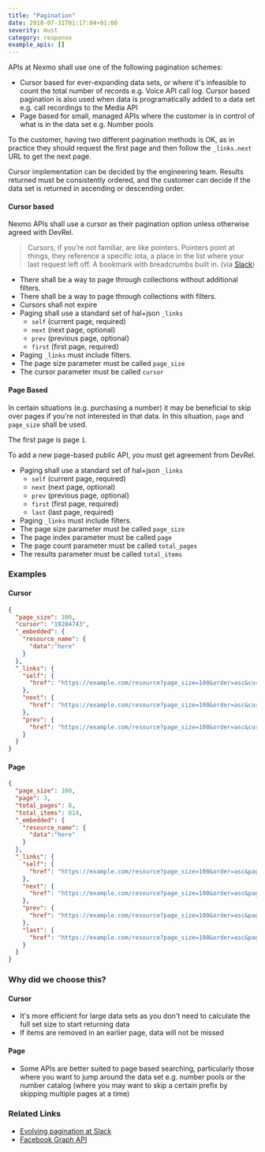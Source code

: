 ```yaml
---
title: "Pagination"
date: 2018-07-31T01:17:04+01:00
severity: must
category: response
example_apis: []
---
```


APIs at Nexmo shall use one of the following pagination schemes:

* Cursor based for ever-expanding data sets, or where it's infeasible to count the total number of records e.g. Voice API call log. Cursor based pagination is also used when data is programatically added to a data set e.g.  call recordings to the Media API
* Page based for small, managed APIs where the customer is in control of what is in the data set e.g. Number pools

To the customer, having two different pagination methods is OK, as in practice they should request the first page and then follow the `_links.next` URL to get the next page.

Cursor implementation can be decided by the engineering team. Results returned must be consistently ordered, and the customer can decide if the data set is returned in ascending or descending order.

#### Cursor based

Nexmo APIs shall use a cursor as their pagination option unless otherwise agreed with DevRel.

> Cursors, if you’re not familiar, are like pointers. Pointers point at things, they reference a specific iota, a place in the list where your last request left off. A bookmark with breadcrumbs built in. (via [Slack](https://api.slack.com/docs/pagination#cursors))

- There shall be a way to page through collections without additional filters.
- There shall be a way to page through collections with filters.
- Cursors shall not expire
- Paging shall use a standard set of hal+json `_links`
  - `self` (current page, required)
  - `next` (next page, optional)
  - `prev` (previous page, optional)
  - `first` (first page, required)
- Paging `_links` must include filters.
- The page size parameter must be called `page_size`
- The cursor parameter must be called `cursor`

#### Page Based

In certain situations (e.g. purchasing a number) it may be beneficial to skip
over pages if you're not interested in that data. In this situation, `page` and
`page_size` shall be used.

The first page is page `1`.

To add a new page-based public API, you must get agreement from DevRel.

- Paging shall use a standard set of hal+json `_links`
  - `self` (current page, required)
  - `next` (next page, optional)
  - `prev` (previous page, optional)
  - `first` (first page, required)
  - `last` (last page, required)
- Paging `_links` must include filters.
- The page size parameter must be called `page_size`
- The page index parameter must be called `page`
- The page count parameter must be called `total_pages`
- The results parameter must be called `total_items`

### Examples

#### Cursor

```json
{
  "page_size": 100,
  "cursor": "19284743",
  "_embedded": {
    "resource_name": {
      "data":"here"
    }
  },
  "_links": {
    "self": {
      "href": "https://example.com/resource?page_size=100&order=asc&cursor=19284743"
    },
    "next": {
      "href": "https://example.com/resource?page_size=100&order=asc&cursor=19291731"
    },
    "prev": {
      "href": "https://example.com/resource?page_size=100&order=asc&cursor=19283018"
    }
  }
}
```

#### Page

```json
{
  "page_size": 100,
  "page": 3,
  "total_pages": 8,
  "total_items": 814,
  "_embedded": {
    "resource_name": {
      "data":"here"
    }
  },
  "_links": {
    "self": {
      "href": "https://example.com/resource?page_size=100&order=asc&page=3"
    },
    "next": {
      "href": "https://example.com/resource?page_size=100&order=asc&page=4"
    },
    "prev": {
      "href": "https://example.com/resource?page_size=100&order=asc&page=2"
    },
    "last": {
      "href": "https://example.com/resource?page_size=100&order=asc&page=8"
    }
  }
}
```

### Why did we choose this?

#### Cursor

* It's more efficient for large data sets as you don't need to calculate the full set size to start returning data
* If items are removed in an earlier page, data will not be missed

#### Page

* Some APIs are better suited to page based searching, particularly those where you want to jump around the data set e.g. number pools or the number catalog (where you may want to skip a certain prefix by skipping multiple pages at a time)

### Related Links

* [Evolving pagination at Slack](https://slack.engineering/evolving-api-pagination-at-slack-1c1f644f8e12)
* [Facebook Graph API](https://developers.facebook.com/docs/graph-api/using-graph-api/#paging)
